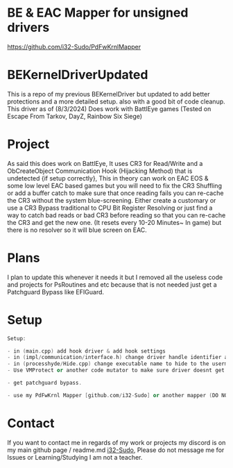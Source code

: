 # BE & EAC Mapper for unsigned drivers
https://github.com/i32-Sudo/PdFwKrnlMapper

# BEKernelDriverUpdated
This is a repo of my previous BEKernelDriver but updated to add better protections and a more detailed setup. also with a good bit of code cleanup. This driver as of (8/3/2024) Does work with BattlEye games (Tested on Escape From Tarkov, DayZ, Rainbow Six Siege)
# Project
As said this does work on BattlEye, It uses CR3 for Read/Write and a ObCreateObject Communication Hook (Hijacking Method) that is undetected {if setup correctly}, This in theory can work on EAC EOS & some low level EAC based games but you will need to fix the CR3 Shuffling or add a buffer catch to make sure that once reading fails you can re-cache the CR3 without the system blue-screening. Either create a customary or use a CR3 Bypass traditional to CPU Bit Register Resolving or just find a way to catch bad reads or bad CR3 before reading so that you can re-cache the CR3 and get the new one. (It resets every 10-20 Minutes~ In game) but there is no resolver so it will blue screen on EAC.
# Plans
I plan to update this whenever it needs it but I removed all the useless code and projects for PsRoutines and etc because that is not needed just get a Patchguard Bypass like EFIGuard.
# Setup
```cpp
Setup:

- in (main.cpp) add hook driver & add hook settings
- in (impl/communication/interface.h) change driver handle identifier after the last \\
- in (processhyde/Hide.cpp) change executable name to hide to the usermode application
- Use VMProtect or another code mutator to make sure driver doesnt get signature scanned (as its public and BE/EAC will reverse it)

- get patchguard bypass.

- use my PdFwKrnl Mapper [github.com/i32-Sudo] or another mapper (DO NOT MANUAL MAP OR USE KDMAPPER, THIS IS DTC)
```
# Contact
If you want to contact me in regards of my work or projects my discord is on my main github page / readme.md [i32-Sudo](https://github.com/i32-Sudo), Please do not message me for Issues or Learning/Studying I am not a teacher.
